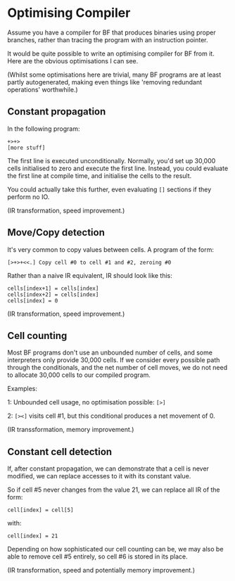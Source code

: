 # Optimising Compiler

Assume you have a compiler for BF that produces binaries using proper
branches, rather than tracing the program with an instruction pointer.

It would be quite possible to write an optimising compiler for
BF from it. Here are the obvious optimisations I can see.

(Whilst some optimisations here are trivial, many BF programs are at
least partly autogenerated, making even things like 'removing
redundant operations' worthwhile.)

## Constant propagation

In the following program:

    +>+>
    [more stuff]

The first line is executed unconditionally. Normally,  you'd set up
30,000 cells initialised to zero and execute the first line. Instead,
you could evaluate the first line at compile time, and initialise the
cells to the result.

You could actually take this further, even evaluating `[]` sections if
they perform no IO.

(IR transformation, speed improvement.)

## Move/Copy detection

It's very common to copy values between cells. A program of the form:

    [>+>+<<.] Copy cell #0 to cell #1 and #2, zeroing #0

Rather than a naive IR equivalent, IR should look like this:

    cells[index+1] = cells[index]
    cells[index+2] = cells[index]
    cells[index] = 0

(IR transformation, speed improvement.)

## Cell counting

Most BF programs don't use an unbounded number of cells, and some
interpreters only provide 30,000 cells. If we consider every possible
path through the conditionals, and the net number of cell moves, we do
not need to allocate 30,000 cells to our compiled program.

Examples:

1: Unbounded cell usage, no optimisation possible: `[>]`

2: `[><]` visits cell #1, but this conditional produces a net movement
of 0.

(IR transsformation, memory improvement.)

## Constant cell detection

If, after constant propagation, we can demonstrate that a cell is
never modified, we can replace accesses to it with its constant value.

So if cell #5 never changes from the value 21, we can replace all IR
of the form:

    cell[index] = cell[5]

with:

    cell[index] = 21

Depending on how sophisticated our cell counting can be, we may also be
able to remove cell #5 entirely, so cell #6 is stored in its place.
    
(IR transformation, speed and potentially memory improvement.)
